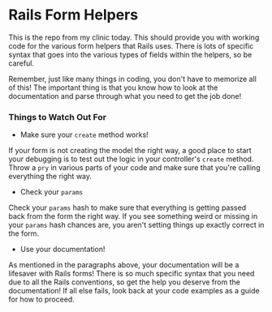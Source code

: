 # Rails Form Helpers

This is the repo from my clinic today. This should provide you with
working code for the various form helpers that Rails uses. There is
lots of specific syntax that goes into the various types of fields within
the helpers, so be careful. 

Remember, just like many things in coding, you don't have to memorize all of this!
The important thing is that you know how to look at the documentation and
parse through what you need to get the job done!

### Things to Watch Out For

* Make sure your `create` method works!

If your form is not creating the model the right way, a good place to start your
debugging is to test out the logic in your controller's `create` method. Throw a
`pry` in various parts of your code and make sure that you're calling everything
the right way.

* Check your `params`

Check your `params` hash to make sure that everything is getting passed back from
the form the right way. If you see something weird or missing in your `params` hash
chances are, you aren't setting things up exactly correct in the form.

* Use your documentation!

As mentioned in the paragraphs above, your documentation will be a lifesaver with
Rails forms! There is so much specific syntax that you need due to all the Rails
conventions, so get the help you deserve from the documentation! If all else fails,
look back at your code examples as a guide for how to proceed.
